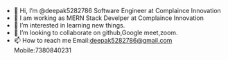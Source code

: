 - 👋 Hi, I’m @deepak5282786 Software Engineer at Complaince Innovation
- 🌱 I am working as MERN Stack Develper at Complaince Innovation
- 👀 I’m interested in learning new things.
- 💞️ I’m looking to collaborate on github,Google meet,zoom.
- 📫 How to reach me Email:deepak5282786@gmail.com Mobile:7380840231

<!---
deepak5282786/deepak5282786 is a ✨ special ✨ repository because its `README.md` (this file) appears on your GitHub profile.
You can click the Preview link to take a look at your changes.
--->
